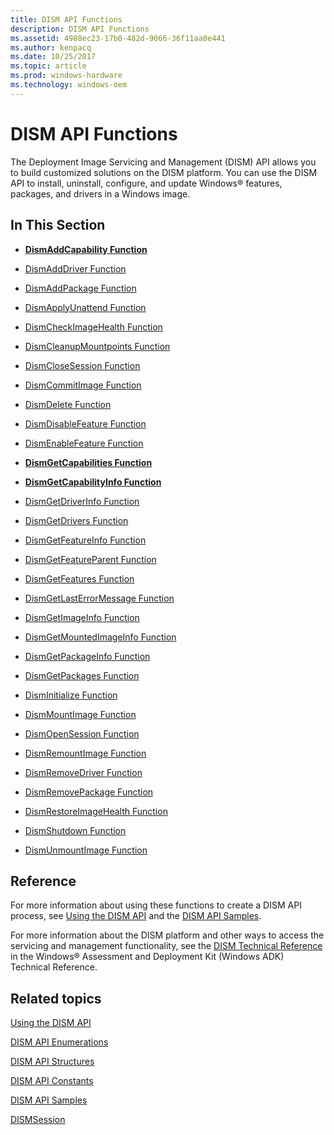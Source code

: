 ```yaml
---
title: DISM API Functions
description: DISM API Functions
ms.assetid: 4988ec23-17b0-482d-9066-36f11aa0e441
ms.author: kenpacq
ms.date: 10/25/2017
ms.topic: article
ms.prod: windows-hardware
ms.technology: windows-oem
---
```


# DISM API Functions


The Deployment Image Servicing and Management (DISM) API allows you to build customized solutions on the DISM platform. You can use the DISM API to install, uninstall, configure, and update Windows® features, packages, and drivers in a Windows image.

## <span id="In_This_Section"></span><span id="in_this_section"></span><span id="IN_THIS_SECTION"></span>In This Section


-   [**DismAddCapability Function**](dismaddcapability.md)

-   [DismAddDriver Function](dismadddriver-function.md)

-   [DismAddPackage Function](dismaddpackage-function.md)

-   [DismApplyUnattend Function](dismapplyunattend-function.md)

-   [DismCheckImageHealth Function](dismcheckimagehealth-function.md)

-   [DismCleanupMountpoints Function](dismcleanupmountpoints-function.md)

-   [DismCloseSession Function](dismclosesession-function.md)

-   [DismCommitImage Function](dismcommitimage-function.md)

-   [DismDelete Function](dismdelete-function.md)

-   [DismDisableFeature Function](dismdisablefeature-function.md)

-   [DismEnableFeature Function](dismenablefeature-function.md)

-   [**DismGetCapabilities Function**](dismgetcapabilities.md)

-   [**DismGetCapabilityInfo Function**](dismgetcapabilityinfo.md)

-   [DismGetDriverInfo Function](dismgetdriverinfo-function.md)

-   [DismGetDrivers Function](dismgetdrivers-function.md)

-   [DismGetFeatureInfo Function](dismgetfeatureinfo-function.md)

-   [DismGetFeatureParent Function](dismgetfeatureparent-function.md)

-   [DismGetFeatures Function](dismgetfeatures-function.md)

-   [DismGetLastErrorMessage Function](dismgetlasterrormessage-function.md)

-   [DismGetImageInfo Function](dismgetimageinfo-function.md)

-   [DismGetMountedImageInfo Function](dismgetmountedimageinfo-function.md)

-   [DismGetPackageInfo Function](dismgetpackageinfo-function.md)

-   [DismGetPackages Function](dismgetpackages-function.md)

-   [DismInitialize Function](disminitialize-function.md)

-   [DismMountImage Function](dismmountimage-function.md)

-   [DismOpenSession Function](dismopensession-function.md)

-   [DismRemountImage Function](dismremountimage-function.md)

-   [DismRemoveDriver Function](dismremovedriver-function.md)

-   [DismRemovePackage Function](dismremovepackage-function.md)

-   [DismRestoreImageHealth Function](dismrestoreimagehealth-function.md)

-   [DismShutdown Function](dismshutdown-function.md)

-   [DismUnmountImage Function](dismunmountimage-function.md)

## <span id="Reference"></span><span id="reference"></span><span id="REFERENCE"></span>Reference


For more information about using these functions to create a DISM API process, see [Using the DISM API](using-the-dism-api.md) and the [DISM API Samples](dism-api-samples.md).

For more information about the DISM platform and other ways to access the servicing and management functionality, see the [DISM Technical Reference](http://go.microsoft.com/fwlink/?LinkId=200687) in the Windows® Assessment and Deployment Kit (Windows ADK) Technical Reference.

## <span id="related_topics"></span>Related topics


[Using the DISM API](using-the-dism-api.md)

[DISM API Enumerations](dism-api-enumerations.md)

[DISM API Structures](dism-api-structures.md)

[DISM API Constants](dism-api-constants.md)

[DISM API Samples](dism-api-samples.md)

[DISMSession](dismsession.md)

 

 




